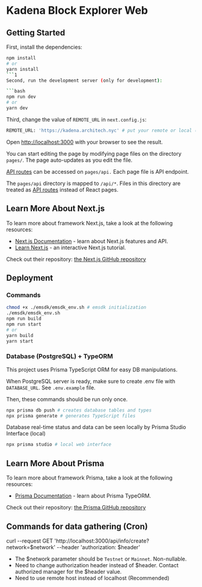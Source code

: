 # Kadena Block Explorer Web

## Getting Started

First, install the dependencies:
```bash
npm install
# or
yarn install
```1
Second, run the development server (only for development):

```bash
npm run dev
# or
yarn dev
```

Third, change the value of `REMOTE_URL` in `next.config.js`:

```bash
REMOTE_URL: 'https://kadena.architech.nyc' # put your remote or local (for dev) host URL
```

Open [http://localhost:3000](http://localhost:3000) with your browser to see the result.

You can start editing the page by modifying page files on the directory `pages/`. The page auto-updates as you edit the file.

[API routes](https://nextjs.org/docs/api-routes/introduction) can be accessed on `pages/api.` Each page file is API endpoint.

The `pages/api` directory is mapped to `/api/*`. Files in this directory are treated as [API routes](https://nextjs.org/docs/api-routes/introduction) instead of React pages.

## Learn More About Next.js

To learn more about framework Next.js, take a look at the following resources:

- [Next.js Documentation](https://nextjs.org/docs) - learn about Next.js features and API.
- [Learn Next.js](https://nextjs.org/learn) - an interactive Next.js tutorial.

Check out their repository: [the Next.js GitHub repository](https://github.com/vercel/next.js/)

## Deployment

### Commands

```bash
chmod +x ./emsdk/emsdk_env.sh # emsdk initialization
./emsdk/emsdk_env.sh
npm run build
npm run start
# or
yarn build
yarn start
```

### Database (PostgreSQL) + TypeORM

This project uses Prisma TypeScript ORM for easy DB manipulations. 

When PostgreSQL server is ready, make sure to create .env file with `DATABASE_URL`. See `.env.example` file.

Then, these commands should be run only once.

```bash
npx prisma db push # creates database tables and types
npx prisma generate # generates TypeScript files
```

Database real-time status and data can be seen locally by Prisma Studio Interface (local) 

```bash
npx prisma studio # local web interface
```

## Learn More About Prisma

To learn more about framework Prisma, take a look at the following resources:

- [Prisma Documentation](https://www.prisma.io/) - learn about Prisma TypeORM.

Check out their repository: [the Prisma GitHub repository](https://github.com/prisma)


## Commands for data gathering (Cron)

curl --request GET 'http://localhost:3000/api/info/create?network=$network' --header 'authorization: $header'

- The $network parameter should be `Testnet` or `Mainnet`. Non-nullable.
- Need to change authorization header instead of $header. Contact authorized manager for the $header value.
- Need to use remote host instead of localhost (Recommended)
